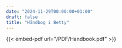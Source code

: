 ```yaml
---
date: "2024-11-29T00:00:00+01:00"
draft: false
title: "Håndbog i Betty"
---
```


{{< embed-pdf url="/PDF/Handbook.pdf" >}}
